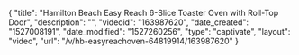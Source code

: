 {
    "title": "Hamilton Beach Easy Reach 6-Slice Toaster Oven with Roll-Top Door",
    "description": "",
    "videoid": "163987620",
    "date_created": "1527008191",
    "date_modified": "1527260256",
    "type": "captivate",
    "layout": "video",
    "url": "\/v\/hb-easyreachoven-64819914\/163987620"
}